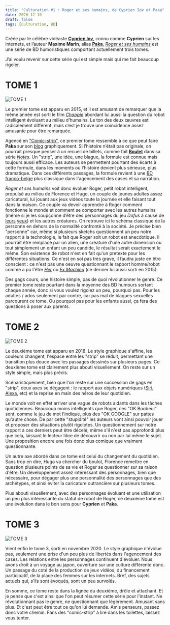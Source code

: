 ```yaml
---
title: "Culturation #1 : Roger et ses humains, de Cyprien Iov et Paka"
date: 2020-12-10
draft: false
tags: [Culturation, BD]
---
```


Créée par le célèbre vidéaste [**Cyprien Iov**], connu comme **Cyprien** sur les internets, et l’auteur **Maxime Marin**, alias [**Paka**](https://fr.wikipedia.org/wiki/Paka_(auteur)), [*Roger et ses humains*](https://fr.wikipedia.org/wiki/Roger_et_ses_humains) est une série de BD humoristiques comportant actuellement trois tomes.

J’ai voulu revenir sur cette série qui est simple mais qui me fait beaucoup rigoler.

# TOME 1

![TOME 1](https://www.bedetheque.com/media/Couvertures/Couv_258379.jpg)

Le premier tome est apparu en 2015, et il est amusant de remarquer que la même année est sorti le film [*Chappie*](https://en.wikipedia.org/wiki/Chappie_(film)) abordant lui aussi la question du robot intelligent évoluant au milieu d’humains.
Le ton des deux œuvres est radicalement différent, mais c’est je trouve une coïncidence assez amusante pour être remarquée.

Agencé en ["Comic-strip"](https://fr.wikipedia.org/wiki/Comic_strip), ce premier tome ressemble à ce que peut faire **Paka** sur son [blog](https://www.paka-blog.com) graphiquement.
Si l’histoire n’était pas originale, on pourrait presque penser à un recueil de billets, comme fait [**Boulet**](https://fr.wikipedia.org/wiki/Boulet_(auteur)) dans sa série [*Notes*](https://fr.wikipedia.org/wiki/Notes_(bande_dessin%C3%A9e)).
Un "strip", une idée, une blague, la formule est connue mais toujours aussi efficace. Les auteurs se permettent pourtant des écarts à cette formule, dans les moments où l’histoire devient plus sérieuse, plus dramatique. Dans ces différents passages, la formule revient à une [BD franco-belge](https://fr.wikipedia.org/wiki/Bande_dessin%C3%A9e_franco-belge) plus classique dans l'agencement des cases et sa narration.

*Roger et ses humains* voit donc évoluer Roger, petit robot intelligent, propulsé au milieu de Florence et Hugo, un couple de jeunes adultes assez caricatural, lui jouant aux jeux vidéos toute la journée et elle faisant tout dans la maison. Ce couple va devoir apprendre à Roger comment fonctionne le monde et comment se comporter avec les autres humains (même si je les soupçonne d’être des personnages du jeu *Dofus* à cause de [leurs](https://www.dofus.com/fr/mmorpg/encyclopedie/classes/8-iop) [yeux](https://www.dofus.com/fr/mmorpg/encyclopedie/classes/11-sacrieur)) et les autres créatures.
On retrouve ici le schéma classique de la personne en dehors de la normalité confronté à la société. Je précise bien "personne" car, même si plusieurs sketchs questionnent un peu notre rapport à la technologie, le fait que Roger soit un robot est anecdotique. Il pourrait être remplacé par un alien, une créature d'une autre dimension ou tout simplement un enfant un peu candide, le résultat serait exactement le même. Son existence de robot n'est en fait qu'un pretexte pour les différentes situations. Ce n'est en soi pas très grave, il faudra juste en être conscient : ce n'est pas une oeuvre questionnant le rapport homme/robot comme a pu l'être [*Her*](https://fr.wikipedia.org/wiki/Her) ou [*Ex Machina*](https://fr.wikipedia.org/wiki/Ex_machina_(film)) (ce dernier lui aussi sorti en 2015).

Des gags cours, une histoire simple, pas de quoi révolutionner le genre. Ce premier tome reste pourtant dans la moyenne des BD humours sortant chaque année, donc si vous voulez rigolez un peu, pourquoi pas. Pour les adultes / ados seulement par contre, car pas mal de blagues sexuelles parcourent ce tome. Ou pourquoi pas pour les enfants aussi, ça fera des questions à poser aux parents.

# TOME 2

![TOME 2](https://www.bedetheque.com/media/Couvertures/Couv_344626.jpg)

Le deuxième tome est apparu en 2018. Le style graphique s'affine, les couleurs changent, l'espace entre les "strip" se réduit, permettant une transition plus douce avec les passages dessinés sur plusieurs pages. Ce deuxième tome est clairement plus abouti visuellement. On reste sur un style simple, mais plus précis.

Scénaristiquement, bien que l'on reste sur une succession de gags en "strip", deux axes se dégagent : le rapport aux objets numériques ([Siri](https://fr.wikipedia.org/wiki/Siri_(logiciel)), [Alexa](https://fr.wikipedia.org/wiki/Amazon_Alexa), etc) et la reprise en main des héros de leur quotidien.

Le monde voit en effet arriver une vague de robots aidants dans les tâches quotidiennes. Beaucoup moins intelligents que Roger, ces "OK Boobeul" sont, comme le jeu de mot l'indique, plus des "OK GOOGLE" sur pattes qu'autre chose. De par cette "stupidité" les auteurs vont ainsi pouvoir jouer et proposer des situations plutôt rigolotes. Un questionnement sur notre rapport à ces derniers peut être décelé, même s'il n'est pas approfondi plus que cela, laissant le lecteur libre de découvrir ou non par lui même le sujet. Une proposition encore une fois donc plus comique que vraiment questionnante.

Un autre axe abordé dans ce tome est celui du changement du quotidien. Sans trop en dire, Hugo va chercher du boulot, Florence remettre en question plusieurs points de sa vie et Roger se questionner sur sa raison d'être. Un développement assez intéressant des personnages, bien que nécessaire, pour dégager plus une personnalité des personnages que des archétypes, et ainsi éviter la caricature outrancière sur plusieurs tomes.

Plus abouti visuellement, avec des personnages évoluant et une utilisation un peu plus intéressante du statut de robot de Roger, ce deuxième tome est une évolution dans le bon sens pour **Cyprien** et **Paka**.

# TOME 3

![TOME 3](https://www.bedetheque.com/media/Couvertures/Couv_405222.jpg)

Vient enfin le tome 3, sorti en novembre 2020. Le style graphique n'évolue pas, seulement une prise d'un peu plus de libertés dans l'agencement des cases. Les relations entre les personnages continuent d'évoluer. Nous avons droit à un voyage au japon, ouverture sur une culture différente donc. Un passage du coté de la production de jeux vidéos, du financement participatif, de la place des femmes sur les internets. Bref, des sujets actuels qui, s'ils sont évoqués, sont un peu survolés.

En somme, ce tome reste dans la lignée du deuxième, drôle et attachant. Et je pense que c'est ainsi que l'on peut résumer cette série pour l'instant. Ne révolutionnant pas le genre, ne questionnant que légérement. Amusant sans plus. Et c'est peut être tout ce qu'on lui demande. Amis penseurs, passez donc votre chemin. Fans des "comic-strip" à lire dans les toilettes, laissez vous tenter.

[**Cyprien Iov**]: (https://fr.wikipedia.org/wiki/Cyprien_Iov)